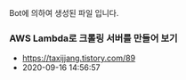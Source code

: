 Bot에 의하여 생성된 파일 입니다. 
### AWS Lambda로 크롤링 서버를 만들어 보기 
- https://taxijjang.tistory.com/89 
- 2020-09-16 14:56:57 

